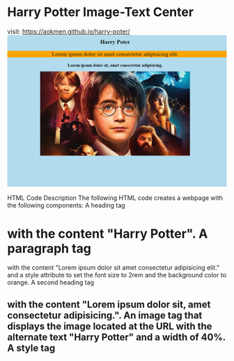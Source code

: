 # Harry Potter Image-Text Center

visit: https://aokmen.github.io/harry-poter/
<img alt="alt_text" src="./img.png"/>

HTML Code Description The following HTML code creates a webpage with the following components: A heading tag

# with the content "Harry Potter". A paragraph tag

with the content "Lorem ipsum dolor sit amet consectetur adipisicing elit." and a style attribute to set the font size to 2rem and the background color to orange. A second heading tag

## with the content "Lorem ipsum dolor sit, amet consectetur adipisicing.". An image tag  that displays the image located at the URL with the alternate text "Harry Potter" and a width of 40%. A style tag <style> that sets the background color of the <body> element to "rgb(178, 219, 238)" and aligns the content to the center of the page. The page also includes two comment lines, which are not visible when the page is displayed and are enclosed in <!-- and --> tags.</style>

